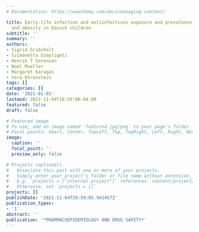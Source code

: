 ```yaml
---
# Documentation: https://wowchemy.com/docs/managing-content/

title: Early-life infection and antiinfectives exposure and prevalence of overweight
  and obesity in Danish children
subtitle: ''
summary: ''
authors:
- Sigrid Gribsholt
- Szimonetta Szepligeti
- Henrik T Sorensen
- Noel Mueller
- Margaret Karagas
- Vera Ehrenstein
tags: []
categories: []
date: '2021-01-01'
lastmod: 2021-11-04T16:59:06-04:00
featured: false
draft: false

# Featured image
# To use, add an image named `featured.jpg/png` to your page's folder.
# Focal points: Smart, Center, TopLeft, Top, TopRight, Left, Right, BottomLeft, Bottom, BottomRight.
image:
  caption: ''
  focal_point: ''
  preview_only: false

# Projects (optional).
#   Associate this post with one or more of your projects.
#   Simply enter your project's folder or file name without extension.
#   E.g. `projects = ["internal-project"]` references `content/project/deep-learning/index.md`.
#   Otherwise, set `projects = []`.
projects: []
publishDate: '2021-11-04T20:59:05.941457Z'
publication_types:
- '1'
abstract: ''
publication: '*PHARMACOEPIDEMIOLOGY AND DRUG SAFETY*'
---
```

